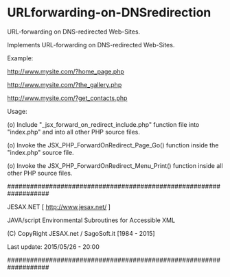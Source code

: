 # URLforwarding-on-DNSredirection

URL-forwarding on DNS-redirected Web-Sites.

Implements URL-forwarding on DNS-redirected Web-Sites.

Example:

http://www.mysite.com/?home_page.php

http://www.mysite.com/?the_gallery.php

http://www.mysite.com/?get_contacts.php


Usage:

(o) Include "_jsx_forward_on_redirect_include.php" function file
    into "index.php" and into all other PHP source files.

(o) Invoke the JSX_PHP_ForwardOnRedirect_Page_Go() function
    inside the "index.php" source file.

(o) Invoke the JSX_PHP_ForwardOnRedirect_Menu_Print() function
    inside all other PHP source files.


###################################################################

 JESAX.NET [ http://www.jesax.net/ ] 
 
 JAVA/script Environmental Subroutines for Accessible XML 
 
 (C) CopyRight JESAX.net / SagoSoft.it [1984 - 2015] 
 
 Last update: 2015/05/26 - 20:00 
 
###################################################################
